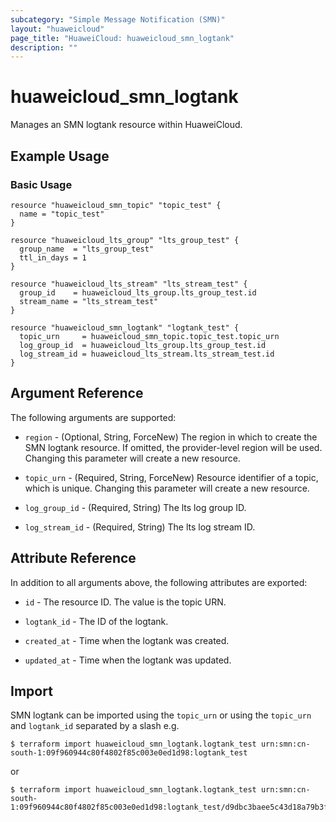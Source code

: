 ```yaml
---
subcategory: "Simple Message Notification (SMN)"
layout: "huaweicloud"
page_title: "HuaweiCloud: huaweicloud_smn_logtank"
description: ""
---
```


# huaweicloud_smn_logtank

Manages an SMN logtank resource within HuaweiCloud.

## Example Usage

### Basic Usage

```hcl
resource "huaweicloud_smn_topic" "topic_test" {
  name = "topic_test"
}

resource "huaweicloud_lts_group" "lts_group_test" {
  group_name  = "lts_group_test"
  ttl_in_days = 1
}

resource "huaweicloud_lts_stream" "lts_stream_test" {
  group_id    = huaweicloud_lts_group.lts_group_test.id
  stream_name = "lts_stream_test"
}

resource "huaweicloud_smn_logtank" "logtank_test" {
  topic_urn     = huaweicloud_smn_topic.topic_test.topic_urn
  log_group_id  = huaweicloud_lts_group.lts_group_test.id
  log_stream_id = huaweicloud_lts_stream.lts_stream_test.id
}
```

## Argument Reference

The following arguments are supported:

* `region` - (Optional, String, ForceNew) The region in which to create the SMN logtank resource. If omitted, the
  provider-level region will be used. Changing this parameter will create a new resource.

* `topic_urn` - (Required, String, ForceNew) Resource identifier of a topic, which is unique.
  Changing this parameter will create a new resource.

* `log_group_id` - (Required, String) The lts log group ID.

* `log_stream_id` - (Required, String) The lts log stream ID.

## Attribute Reference

In addition to all arguments above, the following attributes are exported:

* `id` - The resource ID. The value is the topic URN.

* `logtank_id` - The ID of the logtank.

* `created_at` - Time when the logtank was created.

* `updated_at` - Time when the logtank was updated.

## Import

SMN logtank can be imported using the `topic_urn` or using the `topic_urn` and `logtank_id` separated by a slash e.g.

```
$ terraform import huaweicloud_smn_logtank.logtank_test urn:smn:cn-south-1:09f960944c80f4802f85c003e0ed1d98:logtank_test
```

or

```
$ terraform import huaweicloud_smn_logtank.logtank_test urn:smn:cn-south-1:09f960944c80f4802f85c003e0ed1d98:logtank_test/d9dbc3baee5c43d18a79b3fe29292003
```
